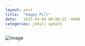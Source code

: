 ```yaml
---
layout: post
title:  "Happy Pill"
date:   2025-04-04 00:00:22 -0400
categories: jekyll update
---
```


![Image]({{site.baseurl}}/assets/images/books.PNG)
